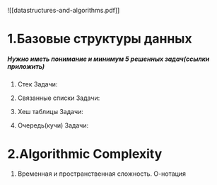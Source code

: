 ![[datastructures-and-algorithms.pdf]]

# 1.Базовые структуры данных
##### Нужно иметь понимание и минимум 5 решенных задач(ссылки приложить)

1. Стек
Задачи:

2. Связанные списки
Задачи:

3. Хеш таблицы
Задачи:

4. Очередь(кучи)
Задачи:



# 2.Algorithmic Complexity

1. Временная и пространственная сложность. О-нотация






